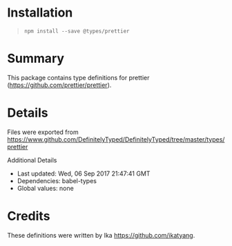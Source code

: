 # Installation
> `npm install --save @types/prettier`

# Summary
This package contains type definitions for prettier (https://github.com/prettier/prettier).

# Details
Files were exported from https://www.github.com/DefinitelyTyped/DefinitelyTyped/tree/master/types/prettier

Additional Details
 * Last updated: Wed, 06 Sep 2017 21:47:41 GMT
 * Dependencies: babel-types
 * Global values: none

# Credits
These definitions were written by Ika <https://github.com/ikatyang>.
